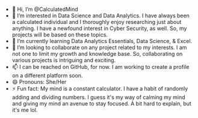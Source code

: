 - 👋 Hi, I’m @CalculatedMind
- 👀 I’m interested in Data Science and Data Analytics. I have always been a calculated individual and I thoroughly enjoy researching just about anything. I have a newfound interest in Cyber Security, as well. So, my projects will be based on these topics.
- 🌱 I’m currently learning Data Analytics Essentials, Data Science, & Excel.
- 💞️ I’m looking to collaborate on any project related to my interests. I am not one to limit my growth and knowledge base. So, collaborating on various projects is intriguing and exciting.
- 📫 I can be reached on GitHub, for now. I am working to create a profile on a different platform soon. 
- 😄 Pronouns: She/Her
- ⚡ Fun fact: My mind is a constant calculator. I have a habit of randomly adding and dividing numbers. I guess it's my way of calming my mind and giving my mind an avenue to stay focused. A bit hard to explain, but it's me lol.

<!---
CalculatedMind/CalculatedMind is a ✨ special ✨ repository because its `README.md` (this file) appears on your GitHub profile.
You can click the Preview link to take a look at your changes.
--->

